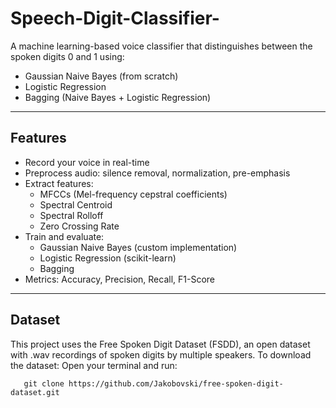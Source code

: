 # Speech-Digit-Classifier-
A machine learning-based voice classifier that distinguishes between the spoken digits 0 and 1 using:
  - Gaussian Naive Bayes (from scratch)
  -  Logistic Regression
  -  Bagging (Naive Bayes + Logistic Regression)
----
## Features
- Record your voice in real-time
- Preprocess audio: silence removal, normalization, pre-emphasis
- Extract features: 
  - MFCCs (Mel-frequency cepstral coefficients)
  - Spectral Centroid
  - Spectral Rolloff
  - Zero Crossing Rate
- Train and evaluate:
  - Gaussian Naive Bayes (custom implementation)
  - Logistic Regression (scikit-learn)
  - Bagging 
- Metrics: Accuracy, Precision, Recall, F1-Score
---
## Dataset
This project uses the Free Spoken Digit Dataset (FSDD), an open dataset with .wav recordings of spoken digits by multiple speakers.
To download the dataset:
   Open your terminal and run:
   
       git clone https://github.com/Jakobovski/free-spoken-digit-dataset.git
